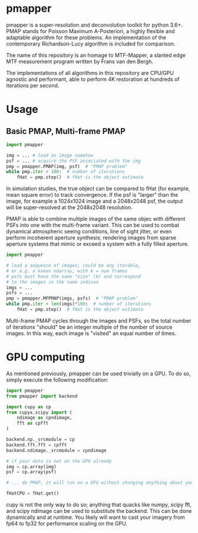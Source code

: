 # pmapper
pmapper is a super-resolution and deconvolution toolkit for python 3.6+.  PMAP stands for Poisson Maximum A-Posteriori, a highly flexible and adaptable algorithm for these problems.  An implementation of the contemporary Richardson-Lucy algorithm is included for comparison.

The name of this repository is an homage to MTF-Mapper, a slanted edge MTF measurement program written by Frans van den Bergh.

The implementations of all algorithms in this repository are CPU/GPU agnostic and performant, able to perform 4K restoration at hundreds of iterations per second.

# Usage

## Basic PMAP, Multi-frame PMAP
```python
import pmapper

img = ... # load an image somehow
psf = ... # acquire the PSF associated with the img
pmp = pmapper.PMAP(img, psf)  # "PMAP problem"
while pmp.iter < 100:  # number of iterations
    fHat = pmp.step()  # fHat is the object estimate
```

In simulation studies, the true object can be compared to fHat (for example, mean square error) to track convergence.  If the psf is "larger" than the image, for example a 1024x1024 image and a 2048x2048 psf, the output will be super-resolved at the 2048x2048 resolution.

PMAP is able to combine multiple images of the same objec with different PSFs into one with the multi-frame variant.  This can be used to combat dynamical atmospheric seeing conditions, line of sight jitter, or even perform incoherent aperture synthesis; rendering images from sparse aperture systems that mimic or exceed a system with a fully filled aperture.

```python
import pmapper

# load a sequence of images; could be any iterable,
# or e.g. a kxmxn ndarray, with k = num frames
# psfs must have the same "size" (k) and correspond
# to the images in the same indices
imgs = ...
psfs = ...
pmp = pmapper.MFPMAP(imgs, psfs)  # "PMAP problem"
while pmp.iter < len(imgs)*100:  # number of iterations
    fHat = pmp.step()  # fHat is the object estimate
```

Multi-frame PMAP cycles through the images and PSFs, so the total number of iterations "should" be an integer multiple of the number of source images.  In this way, each image is "visited" an equal number of times.


# GPU computing

As mentioned previously, pmapper can be used trivially on a GPU.  To do so, simply execute the following modification:

```python
import pmapper
from pmapper import backend

import cupy as cp
from cupyx.scipy import (
    ndimage as cpndimage,
    fft as cpfft
)

backend.np._srcmodule = cp
backend.fft.fft = cpfft
backend.ndimage._srcmodule = cpndimage

# if your data is not on the GPU already
img = cp.array(img)
psf = cp.array(psf)

# ... do PMAP, it will run on a GPU without changing anything about your code

fHatCPU = fHat.get()
```

cupy is not the only way to do so; anything that quacks like numpy, scipy fft, and scipy ndimage can be used to substitute the backend.  This can be done dynamically and at runtime.  You likely will want to cast your imagery from fp64 to fp32 for performance scaling on the GPU.
